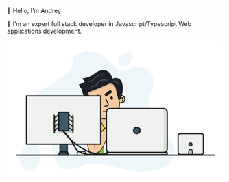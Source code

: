 👋 Hello, I’m Andrey

👀 I’m an expert full stack developer in Javascript/Typescript Web applications development.

![picture](https://github.com/andreygoldev/andreygoldev/blob/master/andrey.gif) <br />
